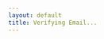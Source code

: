 ```yaml
---
layout: default
title: Verifying Email...
---
```


 <html>
   <head>
     <meta charset="UTF-8">
     <title>Verifying Email...</title>
     <script type="module">
       import { initializeApp } from "https://www.gstatic.com/firebasejs/10.10.0/firebase-app.js";
       import { getAuth, applyActionCode } from "https://www.gstatic.com/firebasejs/10.10.0/firebase-auth.js";
 
       const firebaseConfig = {
         apiKey: "AIzaSyA-H5mHX6UWyzjsJAnNl2rH2SQIzlRUnWk",
         authDomain: "boomboom-9621f.firebaseapp.com",
         projectId: "boomboom-9621f",
         storageBucket: "boomboom-9621f.appspot.com",
         messagingSenderId: "396477438586",
         appId: "1:396477438586:web:4d7e266b0d88fedaf839c3"
     };
 
       const app = initializeApp(firebaseConfig);
       const auth = getAuth(app);
 
       const params = new URLSearchParams(window.location.search);
       const mode = params.get("mode");
       const oobCode = params.get("oobCode");
 
       if (mode === "verifyEmail" && oobCode) {
         applyActionCode(auth, oobCode)
           .then(() => {
             window.location.href = "boomboom://verified";
           })
           .catch(err => {
             console.error(err);
             document.getElementById("message").innerHTML = "<h2>Verification failed</h2><p>" + err.message + "</p>";
           });
       } else {
         document.getElementById("message").innerHTML = "<h2>Invalid link</h2>";
       }
     </script>
   </head>
   <body>
  <p>Verifying...</p>
  <p>Please return to the app to continue.</p>
</body>
</html>

